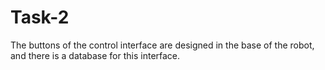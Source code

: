 # Task-2
The buttons of the control interface are designed in the base of the robot, and there is a database for this interface.

